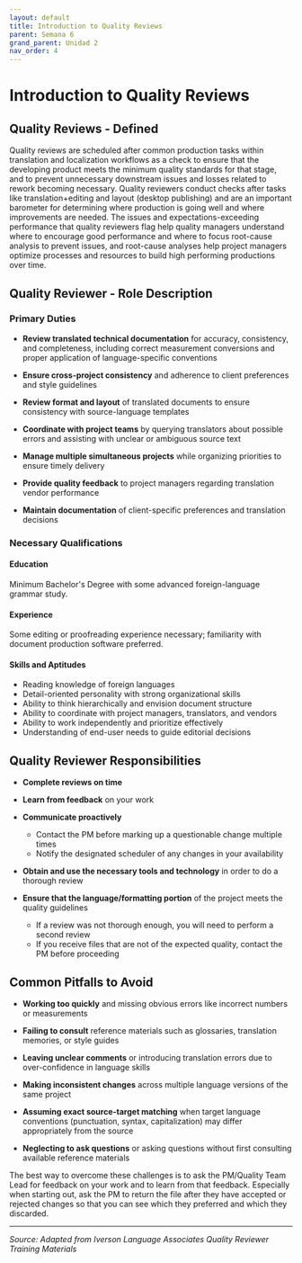```yaml
---
layout: default
title: Introduction to Quality Reviews
parent: Semana 6
grand_parent: Unidad 2
nav_order: 4
---
```


# Introduction to Quality Reviews

## Quality Reviews - Defined

Quality reviews are scheduled after common production tasks within translation and localization workflows as a check to ensure that the developing product meets the minimum quality standards for that stage, and to prevent unnecessary downstream issues and losses related to rework becoming necessary. Quality reviewers conduct checks after tasks like translation+editing and layout (desktop publishing) and are an important barometer for determining where production is going well and where improvements are needed. The issues and expectations-exceeding performance that quality reviewers flag help quality managers understand where to encourage good performance and where to focus root-cause analysis to prevent issues, and root-cause analyses help project managers optimize processes and resources to build high performing productions over time.

## Quality Reviewer - Role Description

### Primary Duties

- **Review translated technical documentation** for accuracy, consistency, and completeness, including correct measurement conversions and proper application of language-specific conventions

- **Ensure cross-project consistency** and adherence to client preferences and style guidelines

- **Review format and layout** of translated documents to ensure consistency with source-language templates

- **Coordinate with project teams** by querying translators about possible errors and assisting with unclear or ambiguous source text

- **Manage multiple simultaneous projects** while organizing priorities to ensure timely delivery

- **Provide quality feedback** to project managers regarding translation vendor performance

- **Maintain documentation** of client-specific preferences and translation decisions

### Necessary Qualifications

#### Education
Minimum Bachelor's Degree with some advanced foreign-language grammar study.

#### Experience
Some editing or proofreading experience necessary; familiarity with document production software preferred.

#### Skills and Aptitudes
- Reading knowledge of foreign languages
- Detail-oriented personality with strong organizational skills
- Ability to think hierarchically and envision document structure
- Ability to coordinate with project managers, translators, and vendors
- Ability to work independently and prioritize effectively
- Understanding of end-user needs to guide editorial decisions

## Quality Reviewer Responsibilities

- **Complete reviews on time**

- **Learn from feedback** on your work

- **Communicate proactively**
  - Contact the PM before marking up a questionable change multiple times
  - Notify the designated scheduler of any changes in your availability

- **Obtain and use the necessary tools and technology** in order to do a thorough review

- **Ensure that the language/formatting portion** of the project meets the quality guidelines
  - If a review was not thorough enough, you will need to perform a second review
  - If you receive files that are not of the expected quality, contact the PM before proceeding

## Common Pitfalls to Avoid

- **Working too quickly** and missing obvious errors like incorrect numbers or measurements

- **Failing to consult** reference materials such as glossaries, translation memories, or style guides

- **Leaving unclear comments** or introducing translation errors due to over-confidence in language skills

- **Making inconsistent changes** across multiple language versions of the same project

- **Assuming exact source-target matching** when target language conventions (punctuation, syntax, capitalization) may differ appropriately from the source

- **Neglecting to ask questions** or asking questions without first consulting available reference materials

The best way to overcome these challenges is to ask the PM/Quality Team Lead for feedback on your work and to learn from that feedback. Especially when starting out, ask the PM to return the file after they have accepted or rejected changes so that you can see which they preferred and which they discarded.

---

*Source: Adapted from Iverson Language Associates Quality Reviewer Training Materials*
